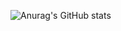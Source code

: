 
![Anurag's GitHub stats](https://github-readme-stats.vercel.app/api?username=KJH121212&show_icons=true&theme=radical)
